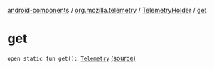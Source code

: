 [android-components](../../index.md) / [org.mozilla.telemetry](../index.md) / [TelemetryHolder](index.md) / [get](./get.md)

# get

`open static fun get(): `[`Telemetry`](../-telemetry/index.md) [(source)](https://github.com/mozilla-mobile/android-components/blob/master/components/service/telemetry/src/main/java/org/mozilla/telemetry/TelemetryHolder.java#L19)